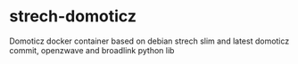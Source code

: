 # strech-domoticz
Domoticz docker container based on debian strech slim and latest domoticz commit, openzwave and broadlink python lib

